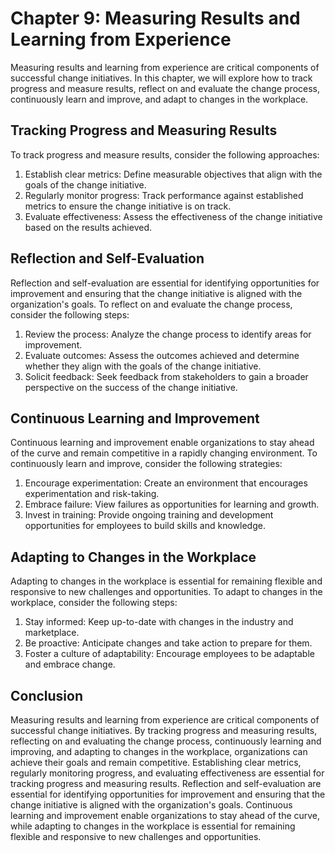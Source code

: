 Chapter 9: Measuring Results and Learning from Experience
=========================================================

Measuring results and learning from experience are critical components of successful change initiatives. In this chapter, we will explore how to track progress and measure results, reflect on and evaluate the change process, continuously learn and improve, and adapt to changes in the workplace.

Tracking Progress and Measuring Results
---------------------------------------

To track progress and measure results, consider the following approaches:

1. Establish clear metrics: Define measurable objectives that align with the goals of the change initiative.
2. Regularly monitor progress: Track performance against established metrics to ensure the change initiative is on track.
3. Evaluate effectiveness: Assess the effectiveness of the change initiative based on the results achieved.

Reflection and Self-Evaluation
------------------------------

Reflection and self-evaluation are essential for identifying opportunities for improvement and ensuring that the change initiative is aligned with the organization's goals. To reflect on and evaluate the change process, consider the following steps:

1. Review the process: Analyze the change process to identify areas for improvement.
2. Evaluate outcomes: Assess the outcomes achieved and determine whether they align with the goals of the change initiative.
3. Solicit feedback: Seek feedback from stakeholders to gain a broader perspective on the success of the change initiative.

Continuous Learning and Improvement
-----------------------------------

Continuous learning and improvement enable organizations to stay ahead of the curve and remain competitive in a rapidly changing environment. To continuously learn and improve, consider the following strategies:

1. Encourage experimentation: Create an environment that encourages experimentation and risk-taking.
2. Embrace failure: View failures as opportunities for learning and growth.
3. Invest in training: Provide ongoing training and development opportunities for employees to build skills and knowledge.

Adapting to Changes in the Workplace
------------------------------------

Adapting to changes in the workplace is essential for remaining flexible and responsive to new challenges and opportunities. To adapt to changes in the workplace, consider the following steps:

1. Stay informed: Keep up-to-date with changes in the industry and marketplace.
2. Be proactive: Anticipate changes and take action to prepare for them.
3. Foster a culture of adaptability: Encourage employees to be adaptable and embrace change.

Conclusion
----------

Measuring results and learning from experience are critical components of successful change initiatives. By tracking progress and measuring results, reflecting on and evaluating the change process, continuously learning and improving, and adapting to changes in the workplace, organizations can achieve their goals and remain competitive. Establishing clear metrics, regularly monitoring progress, and evaluating effectiveness are essential for tracking progress and measuring results. Reflection and self-evaluation are essential for identifying opportunities for improvement and ensuring that the change initiative is aligned with the organization's goals. Continuous learning and improvement enable organizations to stay ahead of the curve, while adapting to changes in the workplace is essential for remaining flexible and responsive to new challenges and opportunities.
